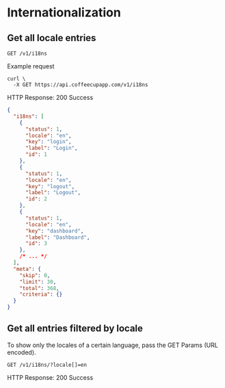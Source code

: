 # Internationalization

## Get all locale entries ##

`GET /v1/i18ns`

Example request

```shell
curl \
  -X GET https://api.coffeecupapp.com/v1/i18ns
```

HTTP Response: 200 Success

```json
{
  "i18ns": [
    {
      "status": 1,
      "locale": "en",
      "key": "login",
      "label": "Login",
      "id": 1
    },
    {
      "status": 1,
      "locale": "en",
      "key": "logout",
      "label": "Logout",
      "id": 2
    },
    {
      "status": 1,
      "locale": "en",
      "key": "dashboard",
      "label": "Dashboard",
      "id": 3
    },
    /* ... */
  ],
  "meta": {
    "skip": 0,
    "limit": 30,
    "total": 368,
    "criteria": {}
  }
}
```


## Get all entries filtered by locale ##
To show only the locales of a certain language, pass the GET Params (URL encoded).

`GET /v1/i18ns/?locale[]=en`

HTTP Response: 200 Success

